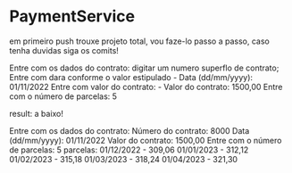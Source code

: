 # PaymentService

em primeiro push trouxe  projeto total, vou faze-lo passo a passo, caso tenha duvidas siga os comits!

Entre com os dados do contrato: digitar um numero superflo de contrato;
Entre com dara  conforme o valor estipulado - Data (dd/mm/yyyy): 01/11/2022
Entre com valor do contrato: - Valor do contrato: 1500,00
Entre com o número de parcelas: 5

result: a baixo!


Entre com os dados do contrato: 
Número do contrato: 8000
Data (dd/mm/yyyy): 01/11/2022
Valor do contrato: 1500,00
Entre com o número de parcelas: 5
parcelas: 
01/12/2022 - 309,06
01/01/2023 - 312,12
01/02/2023 - 315,18
01/03/2023 - 318,24
01/04/2023 - 321,30
